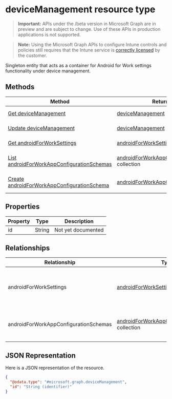 ﻿# deviceManagement resource type

> **Important:** APIs under the /beta version in Microsoft Graph are in preview and are subject to change. Use of these APIs in production applications is not supported.

> **Note:** Using the Microsoft Graph APIs to configure Intune controls and policies still requires that the Intune service is [correctly licensed](https://go.microsoft.com/fwlink/?linkid=839381) by the customer.

Singleton entity that acts as a container for Android for Work settings functionality under device management.
## Methods
|Method|Return Type|Description|
|---|---|---|
|[Get deviceManagement](../api/intune_androidforwork_devicemanagement_get.md)|[deviceManagement](../resources/intune_androidforwork_devicemanagement.md)|Read properties and relationships of the [deviceManagement](../resources/intune_androidforwork_devicemanagement.md) object.|
|[Update deviceManagement](../api/intune_androidforwork_devicemanagement_update.md)|[deviceManagement](../resources/intune_androidforwork_devicemanagement.md)|Update the properties of a [deviceManagement](../resources/intune_androidforwork_devicemanagement.md) object.|
|[Get androidForWorkSettings](../api/intune_androidforwork_androidforworksettings_get.md)|[androidForWorkSettings](../resources/intune_androidforwork_androidforworksettings.md)|Read properties and relationships of the [androidForWorkSettings](../resources/intune_androidforwork_androidforworksettings.md) object.|
|[List androidForWorkAppConfigurationSchemas](../api/intune_androidforwork_androidforworkappconfigurationschema_list.md)|[androidForWorkAppConfigurationSchema](../resources/intune_androidforwork_androidforworkappconfigurationschema.md) collection|List properties and relationships of the [androidForWorkAppConfigurationSchema](../resources/intune_androidforwork_androidforworkappconfigurationschema.md) objects.|
|[Create androidForWorkAppConfigurationSchema](../api/intune_androidforwork_androidforworkappconfigurationschema_create.md)|[androidForWorkAppConfigurationSchema](../resources/intune_androidforwork_androidforworkappconfigurationschema.md)|Create a new [androidForWorkAppConfigurationSchema](../resources/intune_androidforwork_androidforworkappconfigurationschema.md) object.|

## Properties
|Property|Type|Description|
|---|---|---|
|id|String|Not yet documented|

## Relationships
|Relationship|Type|Description|
|---|---|---|
|androidForWorkSettings|[androidForWorkSettings](../resources/intune_androidforwork_androidforworksettings.md)|The singleton Android for Work settings entity.|
|androidForWorkAppConfigurationSchemas|[androidForWorkAppConfigurationSchema](../resources/intune_androidforwork_androidforworkappconfigurationschema.md) collection|Android for Work app configuration schema entities.|

## JSON Representation
Here is a JSON representation of the resource.
<!-- {
  "blockType": "resource",
  "keyProperty": "id",
  "@odata.type": "microsoft.graph.deviceManagement"
}
-->
```json
{
  "@odata.type": "#microsoft.graph.deviceManagement",
  "id": "String (identifier)"
}
```



